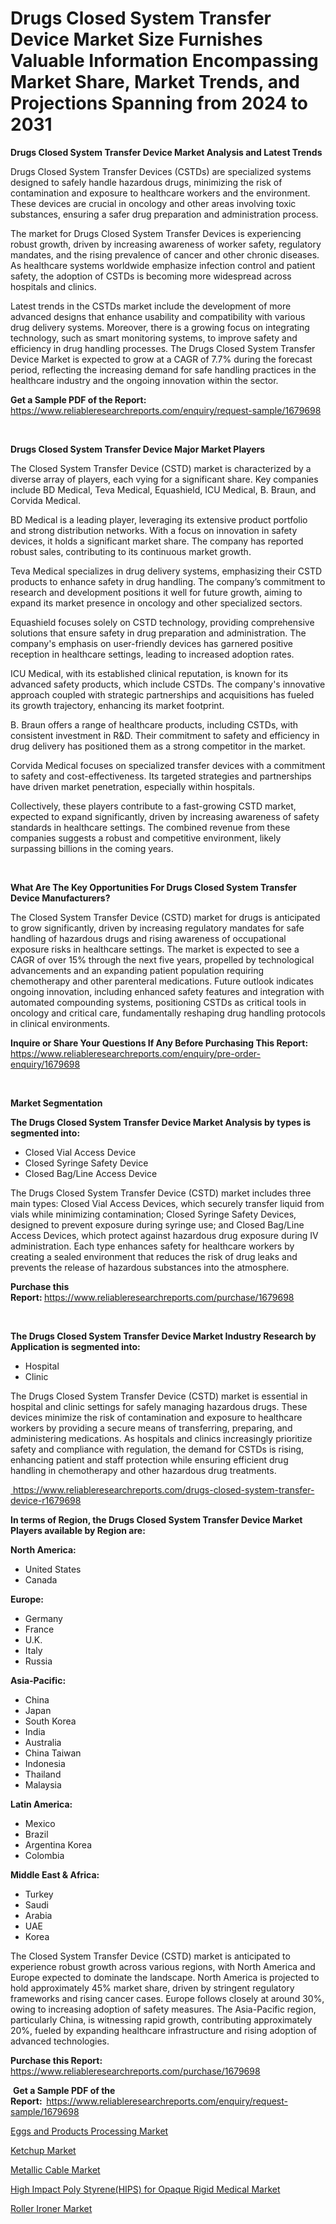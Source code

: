 <p><h1>Drugs Closed System Transfer Device Market Size Furnishes Valuable Information Encompassing Market Share, Market Trends, and Projections Spanning from 2024 to 2031</h1></p><p><strong>Drugs Closed System Transfer Device Market Analysis and Latest Trends</strong></p>
<p><p>Drugs Closed System Transfer Devices (CSTDs) are specialized systems designed to safely handle hazardous drugs, minimizing the risk of contamination and exposure to healthcare workers and the environment. These devices are crucial in oncology and other areas involving toxic substances, ensuring a safer drug preparation and administration process.</p><p>The market for Drugs Closed System Transfer Devices is experiencing robust growth, driven by increasing awareness of worker safety, regulatory mandates, and the rising prevalence of cancer and other chronic diseases. As healthcare systems worldwide emphasize infection control and patient safety, the adoption of CSTDs is becoming more widespread across hospitals and clinics.</p><p>Latest trends in the CSTDs market include the development of more advanced designs that enhance usability and compatibility with various drug delivery systems. Moreover, there is a growing focus on integrating technology, such as smart monitoring systems, to improve safety and efficiency in drug handling processes. The Drugs Closed System Transfer Device Market is expected to grow at a CAGR of 7.7% during the forecast period, reflecting the increasing demand for safe handling practices in the healthcare industry and the ongoing innovation within the sector.</p></p>
<p><strong>Get a Sample PDF of the Report:&nbsp;</strong> <a href="https://www.reliableresearchreports.com/enquiry/request-sample/1679698?utm_campaign=123&utm_medium=2&utm_source=Github&utm_content=ia&utm_term=19102024&utm_id=drugs-closed-system-transfer-device">https://www.reliableresearchreports.com/enquiry/request-sample/1679698</a></p>
<p>&nbsp;</p>
<p><strong>Drugs Closed System Transfer Device Major Market Players</strong></p>
<p><p>The Closed System Transfer Device (CSTD) market is characterized by a diverse array of players, each vying for a significant share. Key companies include BD Medical, Teva Medical, Equashield, ICU Medical, B. Braun, and Corvida Medical. </p><p>BD Medical is a leading player, leveraging its extensive product portfolio and strong distribution networks. With a focus on innovation in safety devices, it holds a significant market share. The company has reported robust sales, contributing to its continuous market growth.</p><p>Teva Medical specializes in drug delivery systems, emphasizing their CSTD products to enhance safety in drug handling. The company’s commitment to research and development positions it well for future growth, aiming to expand its market presence in oncology and other specialized sectors.</p><p>Equashield focuses solely on CSTD technology, providing comprehensive solutions that ensure safety in drug preparation and administration. The company's emphasis on user-friendly devices has garnered positive reception in healthcare settings, leading to increased adoption rates.</p><p>ICU Medical, with its established clinical reputation, is known for its advanced safety products, which include CSTDs. The company's innovative approach coupled with strategic partnerships and acquisitions has fueled its growth trajectory, enhancing its market footprint.</p><p>B. Braun offers a range of healthcare products, including CSTDs, with consistent investment in R&D. Their commitment to safety and efficiency in drug delivery has positioned them as a strong competitor in the market.</p><p>Corvida Medical focuses on specialized transfer devices with a commitment to safety and cost-effectiveness. Its targeted strategies and partnerships have driven market penetration, especially within hospitals.</p><p>Collectively, these players contribute to a fast-growing CSTD market, expected to expand significantly, driven by increasing awareness of safety standards in healthcare settings. The combined revenue from these companies suggests a robust and competitive environment, likely surpassing billions in the coming years.</p></p>
<p>&nbsp;</p>
<p><strong>What Are The Key Opportunities For Drugs Closed System Transfer Device Manufacturers?</strong></p>
<p><p>The Closed System Transfer Device (CSTD) market for drugs is anticipated to grow significantly, driven by increasing regulatory mandates for safe handling of hazardous drugs and rising awareness of occupational exposure risks in healthcare settings. The market is expected to see a CAGR of over 15% through the next five years, propelled by technological advancements and an expanding patient population requiring chemotherapy and other parenteral medications. Future outlook indicates ongoing innovation, including enhanced safety features and integration with automated compounding systems, positioning CSTDs as critical tools in oncology and critical care, fundamentally reshaping drug handling protocols in clinical environments.</p></p>
<p><strong>Inquire or Share Your Questions If Any Before Purchasing This Report:</strong> <a href="https://www.reliableresearchreports.com/enquiry/pre-order-enquiry/1679698?utm_campaign=123&utm_medium=2&utm_source=Github&utm_content=ia&utm_term=19102024&utm_id=drugs-closed-system-transfer-device">https://www.reliableresearchreports.com/enquiry/pre-order-enquiry/1679698</a></p>
<p>&nbsp;</p>
<p><strong>Market Segmentation</strong></p>
<p><strong>The Drugs Closed System Transfer Device Market Analysis by types is segmented into:</strong></p>
<p><ul><li>Closed Vial Access Device</li><li>Closed Syringe Safety Device</li><li>Closed Bag/Line Access Device</li></ul></p>
<p><p>The Drugs Closed System Transfer Device (CSTD) market includes three main types: Closed Vial Access Devices, which securely transfer liquid from vials while minimizing contamination; Closed Syringe Safety Devices, designed to prevent exposure during syringe use; and Closed Bag/Line Access Devices, which protect against hazardous drug exposure during IV administration. Each type enhances safety for healthcare workers by creating a sealed environment that reduces the risk of drug leaks and prevents the release of hazardous substances into the atmosphere.</p></p>
<p><strong>Purchase this Report:&nbsp;</strong><a href="https://www.reliableresearchreports.com/purchase/1679698?utm_campaign=123&utm_medium=2&utm_source=Github&utm_content=ia&utm_term=19102024&utm_id=drugs-closed-system-transfer-device">https://www.reliableresearchreports.com/purchase/1679698</a></p>
<p>&nbsp;</p>
<p><strong>The Drugs Closed System Transfer Device Market Industry Research by Application is segmented into:</strong></p>
<p><ul><li>Hospital</li><li>Clinic</li></ul></p>
<p><p>The Drugs Closed System Transfer Device (CSTD) market is essential in hospital and clinic settings for safely managing hazardous drugs. These devices minimize the risk of contamination and exposure to healthcare workers by providing a secure means of transferring, preparing, and administering medications. As hospitals and clinics increasingly prioritize safety and compliance with regulation, the demand for CSTDs is rising, enhancing patient and staff protection while ensuring efficient drug handling in chemotherapy and other hazardous drug treatments.</p></p>
<p><a href="https://www.reliableresearchreports.com/drugs-closed-system-transfer-device-r1679698?utm_campaign=123&utm_medium=2&utm_source=Github&utm_content=ia&utm_term=19102024&utm_id=drugs-closed-system-transfer-device">&nbsp;https://www.reliableresearchreports.com/drugs-closed-system-transfer-device-r1679698</a></p>
<p><strong>In terms of Region, the Drugs Closed System Transfer Device Market Players available by Region are:</strong></p>
<p>
    <p> <strong> North America: </strong>
        <ul>
            <li>United States</li>
            <li>Canada</li>
        </ul>
        </p> 
    <p> <strong> Europe: </strong>
        <ul>
            <li>Germany</li>
            <li>France</li>
            <li>U.K.</li>
            <li>Italy</li>
            <li>Russia</li>
        </ul>
        </p> 
    <p> <strong> Asia-Pacific: </strong>
        <ul>
            <li>China</li>
            <li>Japan</li>
            <li>South Korea</li>
            <li>India</li>
            <li>Australia</li>
            <li>China Taiwan</li>
            <li>Indonesia</li>
            <li>Thailand</li>
            <li>Malaysia</li>
        </ul>
        </p> 
    <p> <strong> Latin America: </strong>
        <ul>
            <li>Mexico</li>
            <li>Brazil</li>
            <li>Argentina Korea</li>
            <li>Colombia</li>
        </ul>
        </p> 
    <p> <strong> Middle East & Africa: </strong>
        <ul>
            <li>Turkey</li>
            <li>Saudi</li>
            <li>Arabia</li>
            <li>UAE</li>
            <li>Korea</li>
        </ul>
    </p>
    </p>
<p><p>The Closed System Transfer Device (CSTD) market is anticipated to experience robust growth across various regions, with North America and Europe expected to dominate the landscape. North America is projected to hold approximately 45% market share, driven by stringent regulatory frameworks and rising cancer cases. Europe follows closely at around 30%, owing to increasing adoption of safety measures. The Asia-Pacific region, particularly China, is witnessing rapid growth, contributing approximately 20%, fueled by expanding healthcare infrastructure and rising adoption of advanced technologies.</p></p>
<p><strong>Purchase this Report: </strong><a href="https://www.reliableresearchreports.com/purchase/1679698?utm_campaign=123&utm_medium=2&utm_source=Github&utm_content=ia&utm_term=19102024&utm_id=drugs-closed-system-transfer-device">https://www.reliableresearchreports.com/purchase/1679698</a></p>
<p>&nbsp;<strong>Get a Sample PDF of the Report:&nbsp;&nbsp;</strong><a href="https://www.reliableresearchreports.com/enquiry/request-sample/1679698?utm_campaign=123&utm_medium=2&utm_source=Github&utm_content=ia&utm_term=19102024&utm_id=drugs-closed-system-transfer-device">https://www.reliableresearchreports.com/enquiry/request-sample/1679698</a></p>
<p><strong></strong></p>
<p><p><a href="https://github.com/tacitam515l/Market-Research-Report-List-1/blob/main/eggs-and-products-processing-market.md?utm_campaign=123&utm_medium=2&utm_source=Github&utm_content=ia&utm_term=19102024&utm_id=drugs-closed-system-transfer-device">Eggs and Products Processing Market</a></p><p><a href="https://www.linkedin.com/pulse/ketchup-market-research-report-forecast-growth-prospects-steady-mcz9e?utm_campaign=123&utm_medium=2&utm_source=Github&utm_content=ia&utm_term=19102024&utm_id=drugs-closed-system-transfer-device">Ketchup Market</a></p><p><a href="https://www.linkedin.com/pulse/deep-dive-metallic-cable-market-itstrends-segmentation-competitive-rnf3e?utm_campaign=123&utm_medium=2&utm_source=Github&utm_content=ia&utm_term=19102024&utm_id=drugs-closed-system-transfer-device">Metallic Cable Market</a></p><p><a href="https://github.com/JamesCox407/Market-Research-Report-List-1/blob/main/high-impact-poly-styrenehips-for-opaque-rigid-medical-market.md?utm_campaign=123&utm_medium=2&utm_source=Github&utm_content=ia&utm_term=19102024&utm_id=drugs-closed-system-transfer-device">High Impact Poly Styrene(HIPS) for Opaque Rigid Medical Market</a></p><p><a href="https://issuu.com/reportprime-2/docs/roller-ironer-market-size-2030.pptx_fcd91279a32b12?utm_campaign=123&utm_medium=2&utm_source=Github&utm_content=ia&utm_term=19102024&utm_id=drugs-closed-system-transfer-device">Roller Ironer Market</a></p></p>